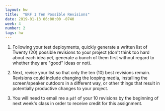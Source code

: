 ```yaml
---
layout: hw
title:  "BRF 1 Ten Possible Revisions"
date: 2019-01-13 06:00:00 -0740
week: 4
number: 2
tags: hw
---
```


1. Following your test deployments, quickly generate a written list of Twenty (20) possible revisions to your project (don't think too hard about each idea yet, generate a bunch of them first without regard to whether they are "good" ideas or not).

2. Next, revise your list so that only the ten (10) best revisions remain. Revisions could include changing the looping media, installing the screen/speaker outdoors in a different way, or other things that result in potentially productive changes to your project.

3. You will need to email me a `pdf` of your 10 revisions by the beginning of next week's class in order to receive credit for this assignment.
